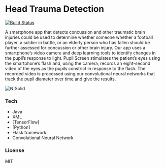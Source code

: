 # Head Trauma Detection

[![Build Status](https://travis-ci.org/joemccann/dillinger.svg?branch=master)]()

A smartphone app that detects concussion and other traumatic brain injuries could be used to determine whether someone whether a football player, a soldier in battle, or an elderly person who has fallen should be further assessed for concussion or other brain injury. 
Our app uses a smartphone’s video camera and deep learning tools to identify changes in the pupil’s response to light. Pupil Screen stimulates the patient’s eyes using the smartphone’s flash and, using the camera, records an eight-second video of the eyes as the pupils constrict in response to the flash. 
The recorded video is processed using our convolutional neural networks that track the pupil diameter over time and give the results.

![N|Solid](https://cdn1.dailyhealthpost.com/wp-content/uploads/2014-04-16-top-6-reasons-why-youre-forgetful-inline-1.jpg)

### Tech

* Java
* XML
* [TensorFlow]
* [Python]
* Flask framework
* Convolutional Neural Network

### License
MIT
